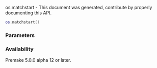 os.matchstart - This document was generated, contribute by properly documenting this API.

```lua
os.matchstart()
```

### Parameters ###


### Availability ###

Premake 5.0.0 alpha 12 or later.

